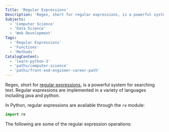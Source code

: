 ```yaml
---
Title: 'Regular Expressions'
Description: 'Regex, short for regular expressions, is a powerful system for searching text.'
Subjects:
  - 'Computer Science'
  - 'Data Science'
  - 'Web Development'
Tags:
  - 'Regular Expressions'
  - 'Functions'
  - 'Methods'
CatalogContent:
  - 'learn-python-3'
  - 'paths/computer-science'
  - 'paths/front-end-engineer-career-path'
---
```


Regex, short for [regular expressions](https://www.codecademy.com/resources/docs/general/regular-expressions), is a powerful system for searching text. Regular expressions are implemented in a variety of languages including java and python.

In Python, regular expressions are available through the `re` module:

```python
import re
```

The following are some of the regular expression operations:
